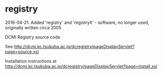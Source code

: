 registry
========

2016-04-21. Added 'registry' and 'registrylt' - software, no longer used, originally written circa 2005

DCMI Registry source code

See http://dcmi.kc.tsukuba.ac.jp/dcregistry/pageDisplayServlet?page=source.xsl

Installation instructions at http://dcmi.kc.tsukuba.ac.jp/dcregistry/pageDisplayServlet?page=install.xsl

